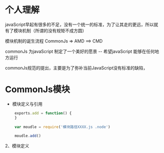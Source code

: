 # 个人理解

javaScript早起有很多的不足，没有一个统一的标准，为了让其走的更远，所以就有了模块机制（所谓的没有规矩不成方圆）

模块机制的诞生流程 CommonJs => AMD ==> CMD

commonJs 为javaScript 制定了一个美好的愿景 -- 希望javaScript 能够在任何地方运行

commonJs规范的提出，主要是为了弥补当前JavaScript没有标准的缺陷，

# CommonJs模块
- 模块定义与引用
  ```javaScript
   exports.add = function() {
   }
   
   var moudle = require('模块路径XXXX.js .node')
   
   moudle.add() 
  ```
  
2、模块定义

